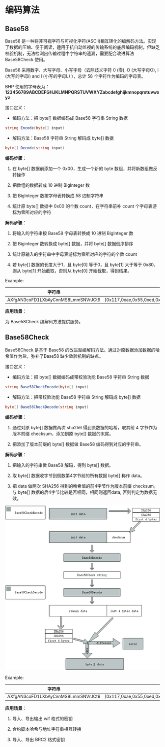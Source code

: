 # 编码算法

## Base58

Base58 是一种将非可视字符与可视化字符(ASCII)相互转化的编解码方法。实现了数据的压缩、便于阅读，适用于抗自动监视的传输系统的底层编码机制，但缺乏校验机制，无法检测出传输过程中字符串的遗漏，需要配合改进算法 Base58Check 使用。

Base58 采用数字、大写字母、小写字母（去除歧义字符 0 (零), O (大写字母O), I (大写的字母i) and l (小写的字母L) ），总计 58 个字符作为编码的字母表。

BHP 使用的字母表为：**123456789ABCDEFGHJKLMNPQRSTUVWXYZabcdefghijkmnopqrstuvwxyz**

接口定义：

- 编码方法：把 byte[] 数据编码成 Base58 字符串 String 数据

```c#
string Encode(byte[] input)
```

- 解码方法：Base58 字符串 String 解码成 byte[] 数据

```c#
byte[] Decode(string input)
```

**编码步骤**：

1.  在 byte[] 数据前添加一个 0x00，生成一个新的 byte 数组，并将新数组做反转操作

2.  把数组的数据转成 10 进制 BigInteger 数

3.  把 BigInteger 数按字母表转换成 58 进制字符串

4.  统计原 byte[] 数据中 0x00 的个数 count，在字符串前补 count 个字母表游标为零所对应的字符

**解码步骤**：

1.  将输入的字符串按 Base58 字母表转换成 10 进制 BigInteger 数

2.  把 Biginteger 数转换成 byte[] 数据，并将 byte[] 数据倒序排序

3.  统计原输入的字符串中字母表游标为零所对应的字符的个数 count

4.  若 byte[] 数据的长度大于1，且 byte[0] 等于0，且 byte[1] 大于等于 0x80，则从 byte[1] 开始截取，否则从 byte[0] 开始截取，得到结果。

Example:

| 字符串 | byte[] |
| --- | --- |
| <nobr>AXfgAN3coFD1LXbAyCnnMS8LmmSNVrJCt9</nobr> | [0x117,0xae,0x55,0xed,0xf4,0x32,0x42,0x30,0xbe,0xa3,0xf5,0xd1,0x93,0x04,0x18,0xf9,0xcd,0x50,0xbf,0x8d,0x45] |

**应用场景**：

为 Base58Check 编解码方法提供服务。

## Base58Check


Base58Check 是基于 Base58 的改进型编解码方法。通过对原数据添加数据的哈希值作为盐，弥补了Base58 缺少效验机制的缺点。

接口定义：

- 编码方法：把 byte[] 数据编码成带校验功能 Base58 字符串 String 数据

```c#
string Base58CheckEncode(byte[] input)
```

- 解码方法：把带校验功能 Base58 字符串 String 解码成 byte[] 数据

```c#
byte[] Base58CheckDecode(string input)
```

**编码步骤**：

1.  通过对原 byte[] 数据做两次 sha256 得到原数据的哈希，取其前 4 字节作为版本前缀 checksum，添加到原 byte[] 数据的末尾。

2.  把添加了版本前缀的 byte[] 数据做 Base58 编码得到对应的字符串。

**解码步骤**：

1.  把输入的字符串做 Base58 解码，得到 byte[] 数据。

2.  取 byte[] 数据收字节到倒数第4字节前的所有数据 byte[] 称作 data。

3.  把 data 做两次 SHA256 得到的哈希值的前4字节作为版本前缀 checksum，与 byte[] 数据的后4字节比较是否相同，相同则返回data, 否则判定为数据无效。

![base58Check](../../../assets/base58Check.png)

Example:

| 字符串 | byte[] |
| --- | --- |
| <nobr>AXfgAN3coFD1LXbAyCnnMS8LmmSNVrJCt9</nobr> | [0x117,0xae,0x55,0xed,0xf4,0x32,0x42,0x30,0xbe,0xa3,0xf5,0xd1,0x93,0x04,0x18,0xf9,0xcd,0x50,0xbf,0x8d,0x45] |

**应用场景**：

1. 导入、导出输出 wif 格式的密钥     

2. 合约脚本哈希与地址字符串相互转换

3. 导入、导出 BRC2 格式密钥

